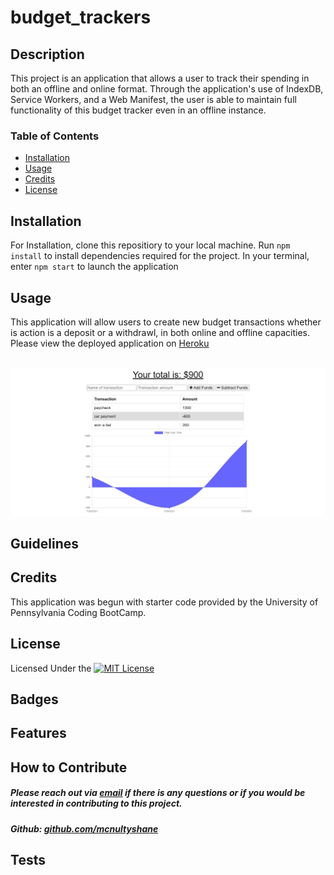 # budget_trackers

## Description

This project is an application that allows a user to track their spending in both an offline and online format.  Through the application's use of IndexDB, Service Workers, and a Web Manifest,  the user is able to maintain full functionality of this budget tracker even in an offline instance.  

### Table of Contents

- [Installation](#installation)
- [Usage](#usage)
- [Credits](#credits)
- [License](#license)

## Installation 

For Installation, clone this repositiory to your local machine.  Run `npm install` to install dependencies required for the project.  In your terminal, enter `npm start` to launch the application

## Usage 

This application will allow users to create new budget transactions whether is action is a deposit or a withdrawl, in both online and offline capacities.  Please view the deployed application on [Heroku](https://budget-tracker--s.herokuapp.com/)<br>

<br>
<img src='./public/assets/images/screencap-1.jpg' style="width:800px;" alt='app screenshot'>

## Guidelines


## Credits

This application was begun with starter code provided by the University of Pennsylvania Coding BootCamp.  

## License

Licensed Under the [![MIT License](https://img.shields.io/badge/License-MIT-yellow.svg)](https://opensource.org/licenses/MIT)

## Badges


## Features


## How to Contribute

##### Please reach out via [email](mailto:mcnultyshanej@gmail.com) if there is any questions or if you would be interested in contributing to this project.
##### Github: [github.com/mcnultyshane](https://github.com/mcnultyshane)

## Tests